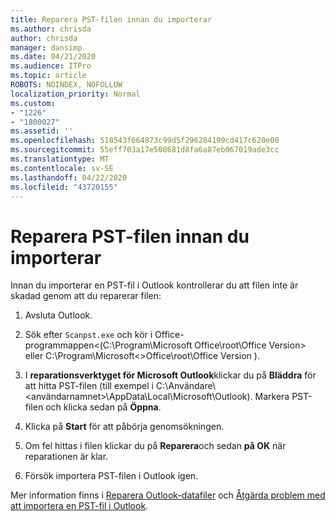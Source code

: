 ```yaml
---
title: Reparera PST-filen innan du importerar
ms.author: chrisda
author: chrisda
manager: dansimp
ms.date: 04/21/2020
ms.audience: ITPro
ms.topic: article
ROBOTS: NOINDEX, NOFOLLOW
localization_priority: Normal
ms.custom:
- "1226"
- "1800027"
ms.assetid: ''
ms.openlocfilehash: 518543f664873c99d5f296284199cd417c620e00
ms.sourcegitcommit: 55eff703a17e500681d8fa6a87eb067019ade3cc
ms.translationtype: MT
ms.contentlocale: sv-SE
ms.lasthandoff: 04/22/2020
ms.locfileid: "43720155"
---
```

# <a name="repair-pst-file-before-importing"></a>Reparera PST-filen innan du importerar

Innan du importerar en PST-fil i Outlook kontrollerar du att filen inte är skadad genom att du reparerar filen:

1. Avsluta Outlook.

2. Sök efter `Scanpst.exe` och kör i Office-programmappen\<(C:\Program\Microsoft Office\root\Office Version\> eller C:\Program\Microsoft\<\>Office\root\Office Version ).

3. I **reparationsverktyget för Microsoft Outlook**klickar du på **Bläddra** för att hitta PST-filen (till exempel i C:\Användare\\<användarnamnet\>\AppData\Local\Microsoft\Outlook). Markera PST-filen och klicka sedan på **Öppna**.

4. Klicka på **Start** för att påbörja genomsökningen.

5. Om fel hittas i filen klickar du på **Reparera**och sedan **på OK** när reparationen är klar.

6. Försök importera PST-filen i Outlook igen.

Mer information finns i [Reparera Outlook-datafiler](https://support.office.com/article/25663bc3-11ec-4412-86c4-60458afc5253) och [Åtgärda problem med att importera en PST-fil i Outlook](https://support.office.com/article/2d2e50dc-5c36-4ab2-ab50-f1be733b3d6e).
